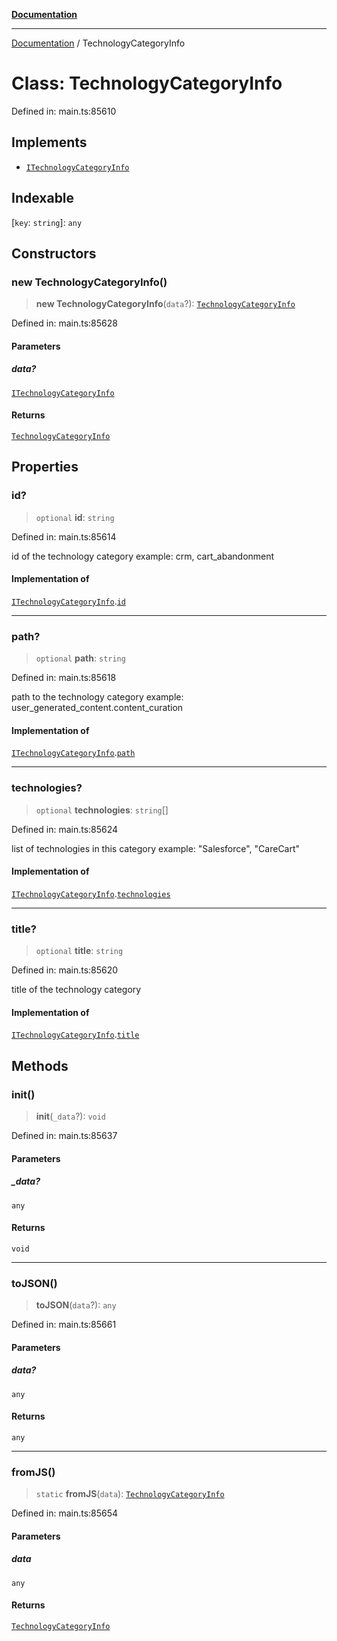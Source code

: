 [**Documentation**](../README.md)

***

[Documentation](../README.md) / TechnologyCategoryInfo

# Class: TechnologyCategoryInfo

Defined in: main.ts:85610

## Implements

- [`ITechnologyCategoryInfo`](../interfaces/ITechnologyCategoryInfo.md)

## Indexable

\[`key`: `string`\]: `any`

## Constructors

### new TechnologyCategoryInfo()

> **new TechnologyCategoryInfo**(`data`?): [`TechnologyCategoryInfo`](TechnologyCategoryInfo.md)

Defined in: main.ts:85628

#### Parameters

##### data?

[`ITechnologyCategoryInfo`](../interfaces/ITechnologyCategoryInfo.md)

#### Returns

[`TechnologyCategoryInfo`](TechnologyCategoryInfo.md)

## Properties

### id?

> `optional` **id**: `string`

Defined in: main.ts:85614

id of the technology category
example:
crm, cart_abandonment

#### Implementation of

[`ITechnologyCategoryInfo`](../interfaces/ITechnologyCategoryInfo.md).[`id`](../interfaces/ITechnologyCategoryInfo.md#id)

***

### path?

> `optional` **path**: `string`

Defined in: main.ts:85618

path to the technology category
example:
user_generated_content.content_curation

#### Implementation of

[`ITechnologyCategoryInfo`](../interfaces/ITechnologyCategoryInfo.md).[`path`](../interfaces/ITechnologyCategoryInfo.md#path)

***

### technologies?

> `optional` **technologies**: `string`[]

Defined in: main.ts:85624

list of technologies in this category
example:
"Salesforce", "CareCart"

#### Implementation of

[`ITechnologyCategoryInfo`](../interfaces/ITechnologyCategoryInfo.md).[`technologies`](../interfaces/ITechnologyCategoryInfo.md#technologies)

***

### title?

> `optional` **title**: `string`

Defined in: main.ts:85620

title of the technology category

#### Implementation of

[`ITechnologyCategoryInfo`](../interfaces/ITechnologyCategoryInfo.md).[`title`](../interfaces/ITechnologyCategoryInfo.md#title)

## Methods

### init()

> **init**(`_data`?): `void`

Defined in: main.ts:85637

#### Parameters

##### \_data?

`any`

#### Returns

`void`

***

### toJSON()

> **toJSON**(`data`?): `any`

Defined in: main.ts:85661

#### Parameters

##### data?

`any`

#### Returns

`any`

***

### fromJS()

> `static` **fromJS**(`data`): [`TechnologyCategoryInfo`](TechnologyCategoryInfo.md)

Defined in: main.ts:85654

#### Parameters

##### data

`any`

#### Returns

[`TechnologyCategoryInfo`](TechnologyCategoryInfo.md)
